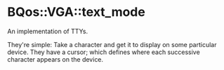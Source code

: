 # BQos::VGA::text_mode

An implementation of TTYs.

They're simple: Take a character and get it to display on some particular device.
They have a cursor; which defines where each successive character appears on the device.